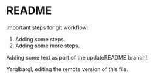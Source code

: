 # README #

Important steps for git workflow:
1. Adding some steps.
2. Adding some more steps.

Adding some text as part of the updateREADME branch!

Yarglbargl, editing the remote version of this file.
